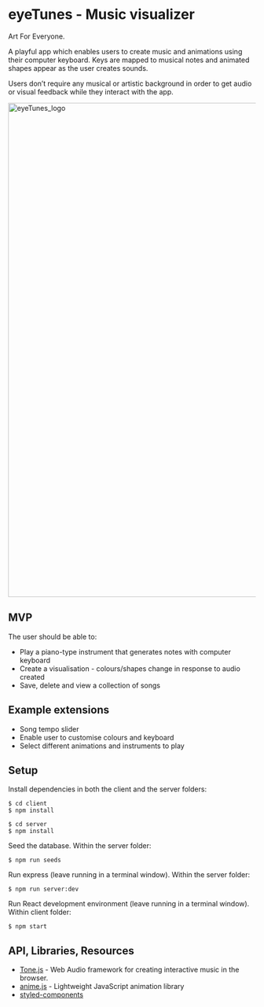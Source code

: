# eyeTunes - Music visualizer

Art For Everyone.

A playful app which enables users to create music and animations using their computer keyboard. Keys are mapped to musical notes and animated shapes appear as the user creates sounds.

Users don’t require any musical or artistic background in order to get audio or visual feedback while they interact with the app.

<img width="1005" alt="eyeTunes_logo" src="https://user-images.githubusercontent.com/65955047/103485373-b38ecc00-4ded-11eb-80d1-2c29029e6a2e.png">

## MVP

The user should be able to:

- Play a piano-type instrument that generates notes with computer keyboard
- Create a visualisation - colours/shapes change in response to audio created
- Save, delete and view a collection of songs


## Example extensions

- Song tempo slider
- Enable user to customise colours and keyboard
- Select different animations and instruments to play


## Setup
Install dependencies in both the client and the server folders:
```
$ cd client
$ npm install

$ cd server
$ npm install
```

Seed the database. Within the server folder:
```
$ npm run seeds
```

Run express (leave running in a terminal window). Within the server folder:
```
$ npm run server:dev
```

Run React development environment (leave running in a terminal window).  Within client folder:
```
$ npm start
```

## API, Libraries, Resources
- [Tone.js](https://tonejs.github.io/) - Web Audio framework for creating interactive music in the browser.
- [anime.js](https://animejs.com/) - Lightweight JavaScript animation library
- [styled-components](https://styled-components.com/)
